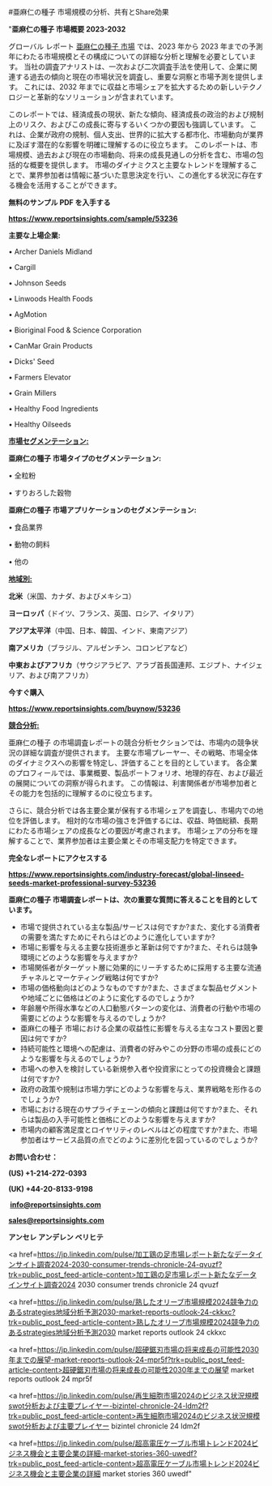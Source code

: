 #亜麻仁の種子 市場規模の分析、共有とShare効果

"<strong>亜麻仁の種子 市場概要 2023-2032</strong>

グローバル レポート <a href=https://www.reportsinsights.com/sample/53236>亜麻仁の種子 市場</a> では、2023 年から 2023 年までの予測年にわたる市場規模とその構成についての詳細な分析と理解を必要としています。 当社の調査アナリストは、一次および二次調査手法を使用して、企業に関連する過去の傾向と現在の市場状況を調査し、重要な洞察と市場予測を提供します。 これには、2032 年までに収益と市場シェアを拡大​​するための新しいテクノロジーと革新的なソリューションが含まれています。

このレポートでは、経済成長の現状、新たな傾向、経済成長の政治的および規制上のリスク、およびこの成長に寄与するいくつかの要因も強調しています。 これは、企業が政府の規制、個人支出、世界的に拡大する都市化、市場動向が業界に及ぼす潜在的な影響を明確に理解するのに役立ちます。 このレポートは、市場規模、過去および現在の市場動向、将来の成長見通しの分析を含む、市場の包括的な概要を提供します。 市場のダイナミクスと主要なトレンドを理解することで、業界参加者は情報に基づいた意思決定を行い、この進化する状況に存在する機会を活用することができます。

<strong><b>無料のサンプル PDF を入手する</b></strong>

<a href=https://www.reportsinsights.com/sample/53236><strong><u>https://www.reportsinsights.com/sample/53236</u></strong></a>

<strong>主要な上場企業:</strong>

• Archer Daniels Midland

• Cargill

• Johnson Seeds

• Linwoods Health Foods

• AgMotion

• Bioriginal Food & Science Corporation

• CanMar Grain Products

• Dicks' Seed

• Farmers Elevator

• Grain Millers

• Healthy Food Ingredients

• Healthy Oilseeds

<strong><u>市場セグメンテーション</u></strong><strong><u>:</u></strong>

<strong>亜麻仁の種子 市場タイプのセグメンテーション:</strong>

• 全粒粉

• すりおろした穀物

<strong>亜麻仁の種子 市場アプリケーションのセグメンテーション:</strong>

• 食品業界

• 動物の飼料

• 他の

<strong><u>地域別</u></strong><strong><u>:</u></strong>

<strong>北米</strong>（米国、カナダ、およびメキシコ）

<strong>ヨーロッパ</strong>（ドイツ、フランス、英国、ロシア、イタリア）

<strong>アジア太平洋</strong>（中国、日本、韓国、インド、東南アジア）

<strong>南アメリカ</strong>（ブラジル、アルゼンチン、コロンビアなど）

<strong>中東およびアフリカ</strong>（サウジアラビア、アラブ首長国連邦、エジプト、ナイジェリア、および南アフリカ）

<strong>今すぐ購入</strong>

<a href=https://www.reportsinsights.com/buynow/53236><strong><u>https://www.reportsinsights.com/buynow/53236</u></strong></a>

<strong><u>競合分析:</u></strong>

亜麻仁の種子 の市場調査レポートの競合分析セクションでは、市場内の競争状況の詳細な調査が提供されます。 主要な市場プレーヤー、その戦略、市場全体のダイナミクスへの影響を特定し、評価することを目的としています。 各企業のプロフィールでは、事業概要、製品ポートフォリオ、地理的存在、および最近の展開についての洞察が得られます。 この情報は、利害関係者が市場参加者とその能力を包括的に理解するのに役立ちます。

さらに、競合分析では各主要企業が保有する市場シェアを調査し、市場内での地位を評価します。 相対的な市場の強さを評価するには、収益、時価総額、長期にわたる市場シェアの成長などの要因が考慮されます。 市場シェアの分布を理解することで、業界参加者は主要企業とその市場支配力を特定できます。

<strong>完全なレポートにアクセスする</strong>

<a href=https://www.reportsinsights.com/industry-forecast/global-linseed-seeds-market-professional-survey-53236><strong><u><b>https://www.reportsinsights.com/industry-forecast/global-linseed-seeds-market-professional-survey-53236</b></u></strong></a>

<strong><b>亜麻仁の種子 市場調査レポートは、次の重要な質問に答えることを目的としています。</b></strong>
<ul>
  <li>市場で提供されている主な製品/サービスは何ですか?また、変化する消費者の需要を満たすためにそれらはどのように進化していますか?</li>
  <li>市場に影響を与える主要な技術進歩と革新は何ですか?また、それらは競争環境にどのような影響を与えますか?</li>
  <li>市場関係者がターゲット層に効果的にリーチするために採用する主要な流通チャネルとマーケティング戦略は何ですか?</li>
  <li>市場の価格動向はどのようなものですか?また、さまざまな製品セグメントや地域ごとに価格はどのように変化するのでしょうか?</li>
  <li>年齢層や所得水準などの人口動態パターンの変化は、消費者の行動や市場の需要にどのような影響を与えるのでしょうか?</li>
  <li>亜麻仁の種子 市場における企業の収益性に影響を与える主なコスト要因と要因は何ですか?</li>
  <li>持続可能性と環境への配慮は、消費者の好みやこの分野の市場の成長にどのような影響を与えるのでしょうか?</li>
  <li>市場への参入を検討している新規参入者や投資家にとっての投資機会と課題は何ですか?</li>
  <li>政府の政策や規制は市場力学にどのような影響を与え、業界戦略を形作るのでしょうか?</li>
  <li>市場における現在のサプライチェーンの傾向と課題は何ですか?また、それらは製品の入手可能性と価格にどのような影響を与えますか?</li>
  <li>市場内の顧客満足度とロイヤリティのレベルはどの程度ですか?また、市場参加者はサービス品質の点でどのように差別化を図っているのでしょうか?</li>
</ul>
<strong>お問い合わせ：</strong>

<strong>(US) +1-214-272-0393</strong>

<strong>(UK) +44-20-8133-9198</strong>

<strong> </strong><a href=info@reportsinsights.com><strong><u>info@reportsinsights.com</u></strong></a>

<a href=sales@reportsinsights.com><strong><u>sales@reportsinsights.com</u></strong></a>

<strong>アンセレ アンデレン ベリヒテ</strong>

<a href=https://jp.linkedin.com/pulse/加工鶏の足市場レポート新たなデータインサイト調査2024-2030-consumer-trends-chronicle-24-qvuzf?trk=public_post_feed-article-content>加工鶏の足市場レポート新たなデータインサイト調査2024 2030 consumer trends chronicle 24 qvuzf</a>

<a href=https://jp.linkedin.com/pulse/熟したオリーブ市場規模2024競争力のあるstrategies地域分析予測2030-market-reports-outlook-24-ckkxc?trk=public_post_feed-article-content>熟したオリーブ市場規模2024競争力のあるstrategies地域分析予測2030 market reports outlook 24 ckkxc</a>

<a href=https://jp.linkedin.com/pulse/超硬鋸刃市場の将来成長の可能性2030年までの展望-market-reports-outlook-24-mpr5f?trk=public_post_feed-article-content>超硬鋸刃市場の将来成長の可能性2030年までの展望 market reports outlook 24 mpr5f</a>

<a href=https://jp.linkedin.com/pulse/再生細胞市場2024のビジネス状況規模swot分析および主要プレイヤー-bizintel-chronicle-24-ldm2f?trk=public_post_feed-article-content>再生細胞市場2024のビジネス状況規模swot分析および主要プレイヤー bizintel chronicle 24 ldm2f</a>

<a href=https://jp.linkedin.com/pulse/超高電圧ケーブル市場トレンド2024ビジネス機会と主要企業の詳細-market-stories-360-uwedf?trk=public_post_feed-article-content>超高電圧ケーブル市場トレンド2024ビジネス機会と主要企業の詳細 market stories 360 uwedf</a>"

